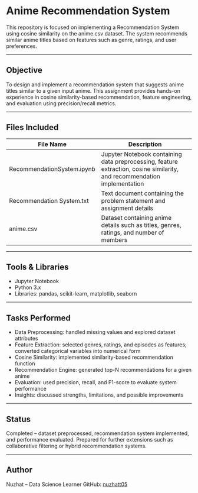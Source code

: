 # Anime Recommendation System

This repository is focused on implementing a Recommendation System using cosine similarity on the anime.csv dataset.
The system recommends similar anime titles based on features such as genre, ratings, and user preferences.

---

## Objective

To design and implement a recommendation system that suggests anime titles similar to a given input anime.
This assignment provides hands-on experience in cosine similarity-based recommendation, feature engineering, and evaluation using precision/recall metrics.

---

## Files Included

| File Name                  | Description                                                                                                              |
| -------------------------- | ------------------------------------------------------------------------------------------------------------------------ |
| RecommendationSystem.ipynb | Jupyter Notebook containing data preprocessing, feature extraction, cosine similarity, and recommendation implementation |
| Recommendation System.txt  | Text document containing the problem statement and assignment details                                                    |
| anime.csv                  | Dataset containing anime details such as titles, genres, ratings, and number of members                                  |

---

## Tools & Libraries

* Jupyter Notebook
* Python 3.x
* Libraries: pandas, scikit-learn, matplotlib, seaborn

---

## Tasks Performed

* Data Preprocessing: handled missing values and explored dataset attributes
* Feature Extraction: selected genres, ratings, and episodes as features; converted categorical variables into numerical form
* Cosine Similarity: implemented similarity-based recommendation function
* Recommendation Engine: generated top-N recommendations for a given anime
* Evaluation: used precision, recall, and F1-score to evaluate system performance
* Insights: discussed strengths, limitations, and possible improvements

---

## Status

Completed – dataset preprocessed, recommendation system implemented, and performance evaluated.
Prepared for further extensions such as collaborative filtering or hybrid recommendation systems.

---

## Author

Nuzhat – Data Science Learner
GitHub: [nuzhatt05](https://github.com/nuzhatt05)
